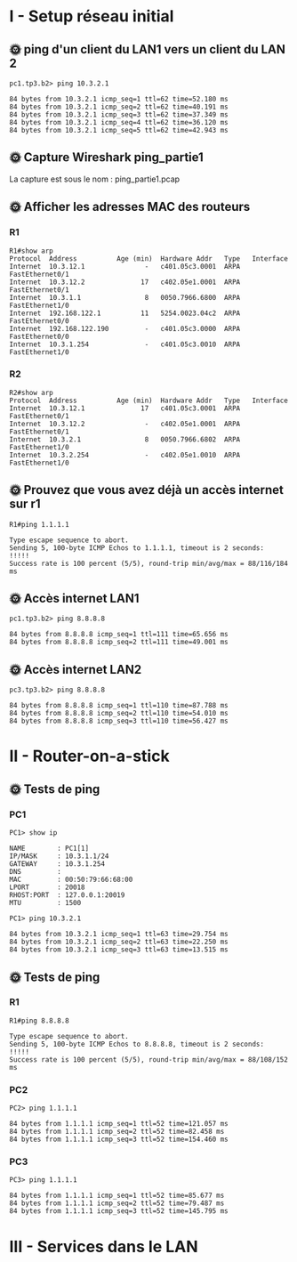 # I - Setup réseau initial

## 🌞 ping d'un client du  LAN1 vers un client du LAN 2

    pc1.tp3.b2> ping 10.3.2.1

    84 bytes from 10.3.2.1 icmp_seq=1 ttl=62 time=52.180 ms
    84 bytes from 10.3.2.1 icmp_seq=2 ttl=62 time=40.191 ms
    84 bytes from 10.3.2.1 icmp_seq=3 ttl=62 time=37.349 ms
    84 bytes from 10.3.2.1 icmp_seq=4 ttl=62 time=36.120 ms
    84 bytes from 10.3.2.1 icmp_seq=5 ttl=62 time=42.943 ms

## 🌞 Capture Wireshark ping_partie1

La capture est sous le nom : ping_partie1.pcap

## 🌞 Afficher les adresses MAC des routeurs

### R1

    R1#show arp
    Protocol  Address          Age (min)  Hardware Addr   Type   Interface
    Internet  10.3.12.1               -   c401.05c3.0001  ARPA   FastEthernet0/1
    Internet  10.3.12.2              17   c402.05e1.0001  ARPA   FastEthernet0/1
    Internet  10.3.1.1                8   0050.7966.6800  ARPA   FastEthernet1/0
    Internet  192.168.122.1          11   5254.0023.04c2  ARPA   FastEthernet0/0
    Internet  192.168.122.190         -   c401.05c3.0000  ARPA   FastEthernet0/0
    Internet  10.3.1.254              -   c401.05c3.0010  ARPA   FastEthernet1/0

### R2

    R2#show arp
    Protocol  Address          Age (min)  Hardware Addr   Type   Interface
    Internet  10.3.12.1              17   c401.05c3.0001  ARPA   FastEthernet0/1
    Internet  10.3.12.2               -   c402.05e1.0001  ARPA   FastEthernet0/1
    Internet  10.3.2.1                8   0050.7966.6802  ARPA   FastEthernet1/0
    Internet  10.3.2.254              -   c402.05e1.0010  ARPA   FastEthernet1/0

## 🌞 Prouvez que vous avez déjà un accès internet sur r1

    R1#ping 1.1.1.1

    Type escape sequence to abort.
    Sending 5, 100-byte ICMP Echos to 1.1.1.1, timeout is 2 seconds:
    !!!!!
    Success rate is 100 percent (5/5), round-trip min/avg/max = 88/116/184 ms

## 🌞 Accès internet LAN1

    pc1.tp3.b2> ping 8.8.8.8

    84 bytes from 8.8.8.8 icmp_seq=1 ttl=111 time=65.656 ms
    84 bytes from 8.8.8.8 icmp_seq=2 ttl=111 time=49.001 ms

## 🌞 Accès internet LAN2

    pc3.tp3.b2> ping 8.8.8.8

    84 bytes from 8.8.8.8 icmp_seq=1 ttl=110 time=87.788 ms
    84 bytes from 8.8.8.8 icmp_seq=2 ttl=110 time=54.010 ms
    84 bytes from 8.8.8.8 icmp_seq=3 ttl=110 time=56.427 ms

# II - Router-on-a-stick

## 🌞 Tests de ping

### PC1

    PC1> show ip

    NAME        : PC1[1]
    IP/MASK     : 10.3.1.1/24
    GATEWAY     : 10.3.1.254
    DNS         :
    MAC         : 00:50:79:66:68:00
    LPORT       : 20018
    RHOST:PORT  : 127.0.0.1:20019
    MTU         : 1500

    PC1> ping 10.3.2.1

    84 bytes from 10.3.2.1 icmp_seq=1 ttl=63 time=29.754 ms
    84 bytes from 10.3.2.1 icmp_seq=2 ttl=63 time=22.250 ms
    84 bytes from 10.3.2.1 icmp_seq=3 ttl=63 time=13.515 ms

## 🌞 Tests de ping

### R1

    R1#ping 8.8.8.8

    Type escape sequence to abort.
    Sending 5, 100-byte ICMP Echos to 8.8.8.8, timeout is 2 seconds:
    !!!!!
    Success rate is 100 percent (5/5), round-trip min/avg/max = 88/108/152 ms

### PC2

    PC2> ping 1.1.1.1

    84 bytes from 1.1.1.1 icmp_seq=1 ttl=52 time=121.057 ms
    84 bytes from 1.1.1.1 icmp_seq=2 ttl=52 time=82.458 ms
    84 bytes from 1.1.1.1 icmp_seq=3 ttl=52 time=154.460 ms

### PC3

    PC3> ping 1.1.1.1

    84 bytes from 1.1.1.1 icmp_seq=1 ttl=52 time=85.677 ms
    84 bytes from 1.1.1.1 icmp_seq=2 ttl=52 time=79.487 ms
    84 bytes from 1.1.1.1 icmp_seq=3 ttl=52 time=145.795 ms

# III - Services dans le LAN


